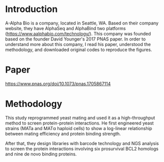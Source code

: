 # Introduction
A-Alpha Bio is a company, located in Seattle, WA. Based on their company website, they have AlphaSeq and AlphaBind two platforms (https://www.aalphabio.com/technology/). This company was founded based on the founder David Younger's 2017 PNAS paper. In order to understand more about this company, I read his paper, understood the methodology, and downloaded original codes to reproduce the figures.  

# Paper
https://www.pnas.org/doi/10.1073/pnas.1705867114

# Methodology
This study reprogrammed yeast mating and used it as a high-throughput method to screen protein-protein interactions. He first engineered yeast strains (MATa and MATα haploid cells) to show a log-linear relationship between mating efficiency and protein binding strength.

After that, they design libraries with barcode technology and NGS analysis to screen the protein interactions involving six prosurvival BCL2 homologs and nine de novo binding proteins. 
